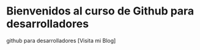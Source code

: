 # Bienvenidos al curso de Github para desarrolladores
github para desarrolladores
[Visita mi Blog] 
